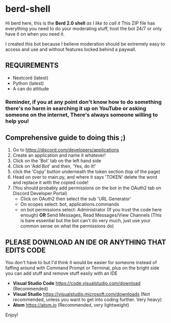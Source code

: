 # berd-shell

Hi berd here, this is the **Berd 2.0 shell** *as I like to call it* This ZIP file has everything you need to do your moderating stuff, host the bot 24/7 or only have it on when you need it. 

I created this bot because I believe moderation should be extremely easy to access and use and without features locked behind a paywall.

## **REQUIREMENTS**
- Nextcord (latest)
- Python (latest)
- A can do attitude

### Reminder, if you at any point don't know how to do something there's no harm in searching it up on YouTube or asking someone on the internet, There's always someone willing to help you!

## **Comprehensive guide to doing this ;)**
1. Go to https://discord.com/developers/applications
2. Create an application and name it whatever!
3. Click on the 'Bot' tab on the left hand side
4. Click on 'Add Bot' and then, 'Yes, do it!'
5. click the 'Copy' button underneath the token section (top of the page)
6. Head on over to main.py, and where it says 'TOKEN' delete the word and replace it with the copied code!
7. (You should probably add permissions on the bot in the OAuth2 tab on Discord Developer Portal)
    - Click on OAuth2 then select the sub 'URL Generator'
    - On scopes select: bot, applications.commands
    - on bot permissions select: Administrator (If you trust the code here enough) **OR** Send Messages, Read Messages/View Channels (This is bare essential but the bot       can't do very much, just use your common sense on what the permissions do)
    
## **PLEASE DOWNLOAD AN IDE OR ANYTHING THAT EDITS CODE**
You don't have to but I'd think it would be easier for someone instead of faffing around with Command Prompt or Terminal, plus on the bright side you can add stuff and remove stuff easily with an IDE 

- **Visual Studio Code** https://code.visualstudio.com/download (Recommended)
- **Visual Studio** https://visualstudio.microsoft.com/downloads (Not recommended, unless you want to get into coding further. Very heavy)
- **Atom** https://atom.io (Recommended, very lightweight)    

Enjoy!
